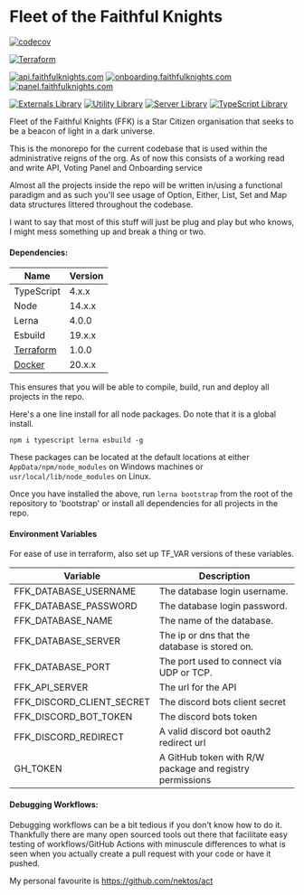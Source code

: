 # Fleet of the Faithful Knights

[![codecov](https://codecov.io/gh/kashw2/Fleet-of-the-Faithful-Knights/branch/main/graph/badge.svg?token=LQ5NNKW5WX)](https://codecov.io/gh/kashw2/Fleet-of-the-Faithful-Knights)

[![Terraform](https://github.com/kashw2/Fleet-of-the-Faithful-Knights/actions/workflows/terraform.yml/badge.svg)](https://github.com/kashw2/Fleet-of-the-Faithful-Knights/actions/workflows/terraform.yml)

[![api.faithfulknights.com](https://github.com/kashw2/Fleet-of-the-Faithful-Knights/actions/workflows/api.yml/badge.svg)](https://github.com/kashw2/Fleet-of-the-Faithful-Knights/actions/workflows/api.yml)
[![onboarding.faithfulknights.com](https://github.com/kashw2/Fleet-of-the-Faithful-Knights/actions/workflows/onboarding.yml/badge.svg)](https://github.com/kashw2/Fleet-of-the-Faithful-Knights/actions/workflows/onboarding.yml)
[![panel.faithfulknights.com](https://github.com/kashw2/Fleet-of-the-Faithful-Knights/actions/workflows/panel.yml/badge.svg)](https://github.com/kashw2/Fleet-of-the-Faithful-Knights/actions/workflows/panel.yml)

[![Externals Library](https://github.com/kashw2/Fleet-of-the-Faithful-Knights/actions/workflows/lib-external.yml/badge.svg)](https://github.com/kashw2/Fleet-of-the-Faithful-Knights/actions/workflows/lib-external.yml)
[![Utility Library](https://github.com/kashw2/Fleet-of-the-Faithful-Knights/actions/workflows/lib-util.yml/badge.svg)](https://github.com/kashw2/Fleet-of-the-Faithful-Knights/actions/workflows/lib-util.yml)
[![Server Library](https://github.com/kashw2/Fleet-of-the-Faithful-Knights/actions/workflows/lib-server.yml/badge.svg)](https://github.com/kashw2/Fleet-of-the-Faithful-Knights/actions/workflows/lib-server.yml)
[![TypeScript Library](https://github.com/kashw2/Fleet-of-the-Faithful-Knights/actions/workflows/lib-ts.yml/badge.svg)](https://github.com/kashw2/Fleet-of-the-Faithful-Knights/actions/workflows/lib-ts.yml)

Fleet of the Faithful Knights (FFK) is a Star Citizen organisation that seeks to be a beacon of light in a dark
universe.

This is the monorepo for the current codebase that is used within the administrative reigns of the org. As of now this
consists of a working read and write API, Voting Panel and Onboarding service

Almost all the projects inside the repo will be written in/using a functional paradigm and as such you'll see usage of
Option, Either, List, Set and Map data structures littered throughout the codebase.

I want to say that most of this stuff will just be plug and play but who knows, I might mess something up and break a
thing or two.

#### Dependencies:

| Name                                                 | Version |
|------------------------------------------------------|---------|
| TypeScript                                           | 4.x.x   |
| Node                                                 | 14.x.x  |
| Lerna                                                | 4.0.0   |
| Esbuild                                              | 19.x.x  |
| [Terraform](https://www.terraform.io/downloads.html) | 1.0.0   |
| [Docker](https://docs.docker.com/get-docker/)        | 20.x.x  |

This ensures that you will be able to compile, build, run and deploy all projects in the repo.

Here's a one line install for all node packages. Do note that it is a global install.

```npm i typescript lerna esbuild -g```

These packages can be located at the default locations at either ```AppData/npm/node_modules``` on Windows machines
or ```usr/local/lib/node_modules``` on Linux.

Once you have installed the above, run ```lerna bootstrap``` from the root of the repository to 'bootstrap' or install
all dependencies for all projects in the repo.

#### Environment Variables

For ease of use in terraform, also set up TF_VAR versions of these variables.

| Variable                  | Description                                              |
|---------------------------|----------------------------------------------------------|
| FFK_DATABASE_USERNAME     | The database login username.                             |
| FFK_DATABASE_PASSWORD     | The database login password.                             |
| FFK_DATABASE_NAME         | The name of the database.                                |
| FFK_DATABASE_SERVER       | The ip or dns that the database is stored on.            |
| FFK_DATABASE_PORT         | The port used to connect via UDP or TCP.                 |
| FFK_API_SERVER            | The url for the API                                      |
| FFK_DISCORD_CLIENT_SECRET | The discord bots client secret                           |
| FFK_DISCORD_BOT_TOKEN     | The discord bots token                                   |
| FFK_DISCORD_REDIRECT      | A valid discord bot oauth2 redirect url                  |
| GH_TOKEN                  | A GitHub token with R/W package and registry permissions |

#### Debugging Workflows:

Debugging workflows can be a bit tedious if you don't know how to do it. Thankfully there are many open sourced tools
out there that facilitate easy testing of workflows/GitHub Actions with minuscule differences to what is seen when you
actually create a pull request with your code or have it pushed.

My personal favourite is https://github.com/nektos/act
